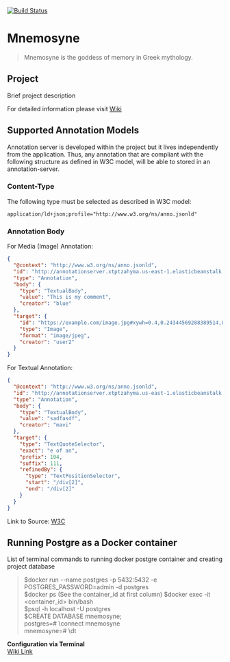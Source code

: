 [![Build Status](https://travis-ci.org/swe-ms-boun/2018fall-swe574-g1.png?branch=develop)](https://travis-ci.org/swe-ms-boun/2018fall-swe574-g1)

# Mnemosyne

> Mnemosyne is the goddess of memory in Greek mythology.

## Project

Brief project description

For detailed information please visit [Wiki](https://github.com/swe-ms-boun/2018fall-swe574-g1/wiki)

## Supported Annotation Models

Annotation server is developed within the project but it lives independently from the application.
Thus, any annotation that are compliant with the following structure as defined in W3C model, will be able to stored in an annotation-server. 

### Content-Type

The following type must be selected as described in W3C model:
```
application/ld+json;profile="http://www.w3.org/ns/anno.jsonld"
```

### Annotation Body

For Media (Image) Annotation:
```json
{
  "@context": "http://www.w3.org/ns/anno.jsonld",
  "id": "http://annotationserver.xtptzahyma.us-east-1.elasticbeanstalk.com/anno2",
  "type": "Annotation",
  "body": {
    "type": "TextualBody",
    "value": "This is my comment",
    "creator": "blue"
  },
  "target": {
    "id": "https://example.com/image.jpg#xywh=0.4,0.24344569288389514,0.2525,0.30711610486891383",
    "type": "Image",
    "format": "image/jpeg",
    "creator": "user2"
  }
}
```

For Textual Annotation:
```json
{
  "@context": "http://www.w3.org/ns/anno.jsonld",
  "id": "http://annotationserver.xtptzahyma.us-east-1.elasticbeanstalk.com/anno7",
  "type": "Annotation",
  "body": {
    "type": "TextualBody",
    "value": "sadfasdf",
    "creator": "mavi"
  },
  "target": {
    "type": "TextQuoteSelector",
    "exact": "e of an",
    "prefix": 104,
    "suffix": 111,
    "refinedBy": {
      "type": "TextPositionSelector",
      "start": "/div[2]",
      "end": "/div[2]"
    }
  }
}
```
Link to Source: [W3C](https://www.w3.org/TR/annotation-model)

## Running Postgre as a Docker container
List of terminal commands to running docker postgre container and creating project database

> $docker run --name postgres -p 5432:5432 -e POSTGRES_PASSWORD=admin -d postgres \
> $docker ps (See the container_id at first column)
> $docker exec -it <container_id> bin/bash \
> $psql -h localhost -U postgres \
> $CREATE DATABASE mnemosyne; \
> postgres=# \connect mnemosyne \
> mnemosyne=# \dt

**Configuration via Terminal**\
[Wiki Link](https://github.com/swe-ms-boun/2018fall-swe574-g1/wiki/6.1-Database-Design)
